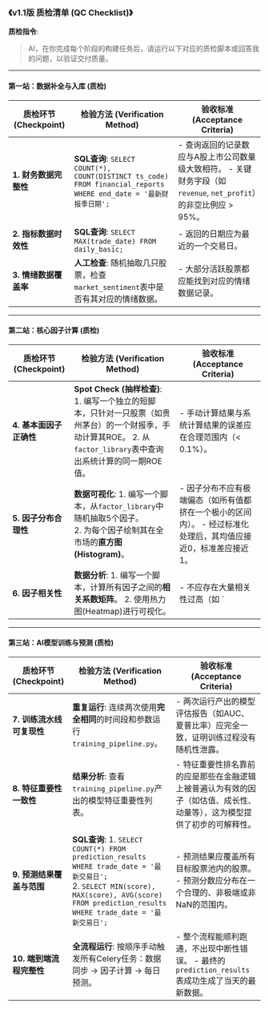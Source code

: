 ### **《v1.1版 质检清单 (QC Checklist)》**



**质检指令**:

> AI，在你完成每个阶段的构建任务后，请运行以下对应的质检脚本或回答我的问题，以验证交付质量。

------



#### **第一站：数据补全与入库 (质检)**



| **质检环节 (Checkpoint)** | **检验方法 (Verification Method)**                           | **验收标准 (Acceptance Criteria)**                           |
| ------------------------- | ------------------------------------------------------------ | ------------------------------------------------------------ |
| **1. 财务数据完整性**     | **SQL查询**: `SELECT COUNT(*), COUNT(DISTINCT ts_code) FROM financial_reports WHERE end_date = '最新财报季日期';` | - 查询返回的记录数应与A股上市公司数量级大致相符。 - 关键财务字段（如`revenue`, `net_profit`）的非空比例应 > 95%。 |
| **2. 指标数据时效性**     | **SQL查询**: `SELECT MAX(trade_date) FROM daily_basic;`      | - 返回的日期应为最近的一个交易日。                           |
| **3. 情绪数据覆盖率**     | **人工检查**: 随机抽取几只股票，检查`market_sentiment`表中是否有其对应的情绪数据。 | - 大部分活跃股票都应能找到对应的情绪数据记录。               |

------



#### **第二站：核心因子计算 (质检)**



| **质检环节 (Checkpoint)** | **检验方法 (Verification Method)**                           | **验收标准 (Acceptance Criteria)**                           |
| ------------------------- | ------------------------------------------------------------ | ------------------------------------------------------------ |
| **4. 基本面因子正确性**   | **Spot Check (抽样检查)**:  1. 编写一个独立的短脚本，只针对一只股票（如贵州茅台）的一个财报季，手动计算其ROE。 2. 从`factor_library`表中查询出系统计算的同一期ROE值。 | - 手动计算结果与系统计算结果的误差应在合理范围内（< 0.1%）。 |
| **5. 因子分布合理性**     | **数据可视化**:  1. 编写一个脚本，从`factor_library`中随机抽取5个因子。<br>2. 为每个因子绘制其在全市场的**直方图(Histogram)**。 | - 因子分布不应有极端偏态（如所有值都挤在一个极小的区间内）。 - 经过标准化处理后，其均值应接近0，标准差应接近1。 |
| **6. 因子相关性**         | **数据分析**:  1. 编写一个脚本，计算所有因子之间的**相关系数矩阵**。 2. 使用热力图(Heatmap)进行可视化。 | - 不应存在大量相关性过高（如 `                               |

------



#### **第三站：AI模型训练与预测 (质检)**



| **质检环节 (Checkpoint)** | **检验方法 (Verification Method)**                           | **验收标准 (Acceptance Criteria)**                           |
| ------------------------- | ------------------------------------------------------------ | ------------------------------------------------------------ |
| **7. 训练流水线可复现性** | **重复运行**:  连续两次使用**完全相同**的时间段和参数运行`training_pipeline.py`。 | - 两次运行产出的模型评估报告（如AUC、夏普比率）应完全一致，证明训练过程没有随机性泄露。 |
| **8. 特征重要性一致性**   | **结果分析**:  查看`training_pipeline.py`产出的模型特征重要性列表。 | - 特征重要性排名靠前的应是那些在金融逻辑上被普遍认为有效的因子（如估值、成长性、动量等），这为模型提供了初步的可解释性。 |
| **9. 预测结果覆盖与范围** | **SQL查询**:  1. `SELECT COUNT(*) FROM prediction_results WHERE trade_date = '最新交易日';`<br>2. `SELECT MIN(score), MAX(score), AVG(score) FROM prediction_results WHERE trade_date = '最新交易日';` | - 预测结果应覆盖所有目标股票池内的股票。 - 预测分数应分布在一个合理的、非极端或非NaN的范围内。 |
| **10. 端到端流程完整性**  | **全流程运行**:  按顺序手动触发所有Celery任务：数据同步 -> 因子计算 -> 每日预测。 | - 整个流程能顺利跑通，不出现中断性错误。 - 最终的`prediction_results`表成功生成了当天的最新数据。 |